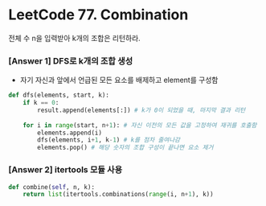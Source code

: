# LeetCode 77. Combination

전체 수 n을 입력받아 k개의 조합은 리턴하라.

### [Answer 1] DFS로 k개의 조합 생성
+ 자기 자신과 앞에서 언급된 모든 요소를 배제하고 element를 구성함
```python
def dfs(elements, start, k):
    if k == 0:
        result.append(elements[:]) # k가 0이 되었을 때, 마지막 결과 리턴
    
    for i in range(start, n+1): # 자신 이전의 모든 값을 고정하여 재귀를 호출함
        elements.append(i)
        dfs(elements, i+1, k-1) # k를 점차 줄여나감
        elements.pop() # 해당 숫자의 조합 구성이 끝나면 요소 제거 
```
### [Answer 2] itertools 모듈 사용
```python
def combine(self, n, k):
    return list(itertools.combinations(range(i, n+1), k))
```
